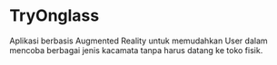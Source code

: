 # TryOnglass
Aplikasi berbasis Augmented Reality untuk memudahkan User dalam mencoba berbagai jenis kacamata tanpa harus datang ke toko fisik.
